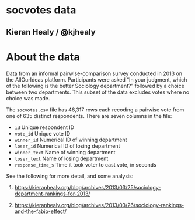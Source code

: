 # socvotes data

## Kieran Healy / @kjhealy

# About the data

Data from an informal pairwise-comparison survey conducted in 2013 on the AllOurIdeas platform. Participants were asked “In your judgment, which of the following is the better Sociology department?” followed by a choice between two departments. This subset of the data excludes votes where no choice was made. 

The `socvotes.csv` file has 46,317 rows each recoding a pairwise vote from one of 635 distinct respondents. There are seven columns in the file:

- `id` Unique respondent ID
- `vote_id` Unique vote ID
- `winner_id` Numerical ID of winning department
- `loser_id` Numerical ID of losing department
- `winner_text` Name of winning department
- `loser_text` Name of losing department
- `response_time_s` Time it took voter to cast vote, in seconds

See the following for more detail, and some analysis:

1. https://kieranhealy.org/blog/archives/2013/03/25/sociology-department-rankings-for-2013/

2. https://kieranhealy.org/blog/archives/2013/03/26/sociology-rankings-and-the-fabio-effect/
